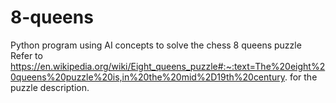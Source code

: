 # 8-queens
Python program using AI concepts to solve the chess 8 queens puzzle
Refer to https://en.wikipedia.org/wiki/Eight_queens_puzzle#:~:text=The%20eight%20queens%20puzzle%20is,in%20the%20mid%2D19th%20century. for the puzzle description.
